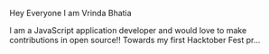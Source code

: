 
Hey Everyone
I am Vrinda Bhatia


I am a JavaScript application developer and would love to make contributions in open source!!
Towards my first Hacktober Fest pr...
